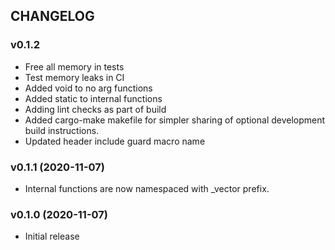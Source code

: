 ## CHANGELOG

### v0.1.2

* Free all memory in tests
* Test memory leaks in CI
* Added void to no arg functions
* Added static to internal functions
* Adding lint checks as part of build
* Added cargo-make makefile for simpler sharing of optional development build instructions.
* Updated header include guard macro name

### v0.1.1 (2020-11-07)

* Internal functions are now namespaced with _vector prefix.

### v0.1.0 (2020-11-07)

* Initial release
